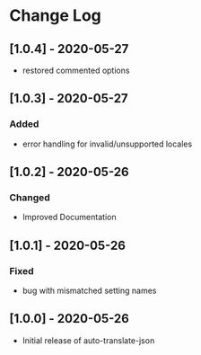 # Change Log

## [1.0.4] - 2020-05-27

- restored commented options

## [1.0.3] - 2020-05-27

### Added

- error handling for invalid/unsupported locales

## [1.0.2] - 2020-05-26

### Changed

- Improved Documentation

## [1.0.1] - 2020-05-26

### Fixed

- bug with mismatched setting names

## [1.0.0] - 2020-05-26

- Initial release of auto-translate-json
